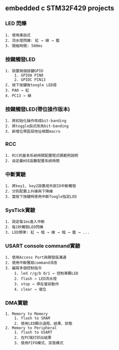 ## embedded c STM32F429 projects
### LED 閃爍
    1. 使用庫函式
    2. 流水燈閃爍: 紅 → 綠 → 藍
    3. 間格時間: 500ms

### 按鍵觸發LED
    1. 設置兩個按鍵GPIO
        1. GPIOA PIN0
        2. GPIOC PIN13
    2. 按下按鍵後toogle LED燈
    3. PA0 → 紅
    4. PC13 → 綠

### 按鍵觸發LED(帶位操作版本)
    1. 將初始化操作改成bit-banding
    2. 將toggle函式改為bit-banding 
    3. 新增位帶區段地址相關macro

### RCC
    1. RCC的基本系統時間配置程式碼範例說明
    2. 自定義HSE函數配置系統時間

### 中斷實驗
    1. 將key1, key2設置成外部IO中斷觸發
    2. 分別配置上升緣與下降緣
    3. 當按下按鍵時使用中斷Toogle指定LED

### SysTick實驗
    1. 設定每1ms進入中斷
    2. 每1秒觸發LED閃爍
    3. LED規律: 紅 → 暗 → 綠 → 暗 → 藍 → ...

### USART console command實驗
    1. 使用Access Port與開發版溝通
    2. 使用中斷獲取command消息
    3. 編寫多個控制指令
        1. led r/g/b 0/1 → 控制單顆LED
        2. flash → LED流水燈
        3. stop → 停在當前動作
        4. clear → 復位

### DMA實驗
    1. Memory to Memory
        1. flash to SRAM
        2. 使用LED顯示過程、結果、狀態
    2. Memory to Peripheral
        1. flash to USART
        2. 在PC端打印出結果
        3. 使用FIFO模式、突發模式
